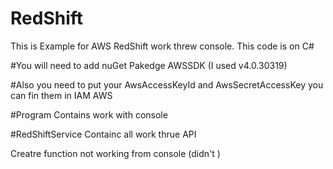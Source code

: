 # RedShift
This is Example for AWS RedShift work threw console. 
This code is on C#

#You will need to add nuGet Pakedge AWSSDK (I used v4.0.30319)

#Also you need to put your AwsAccessKeyId and AwsSecretAccessKey you can fin them in IAM AWS 

#Program 
Contains work with console 

#RedShiftService
Containc all work thrue API 


Creatre function not working from console (didn't ) 
